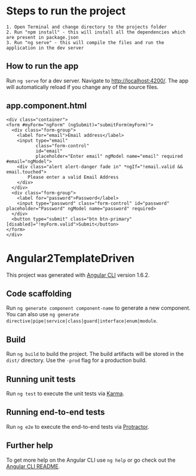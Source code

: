# Steps to run the project

```
1. Open Terminal and change directory to the projects folder
2. Run "npm install" - this will install all the dependencies which are present in package.json
3. Run "ng serve" - this will compile the files and run the application in the dev server
```

## How to run the app

Run `ng serve` for a dev server. Navigate to [http://localhost:4200/](http://localhost:4200/). The app will automatically reload if you change any of the source files.

## app.component.html

```
<div class="container">
<form #myForm="ngForm" (ngSubmit)="submitForm(myForm)">
  <div class="form-group">
    <label for="email">Email address</label>
    <input type="email"
           class="form-control"
           id="email"
           placeholder="Enter email" ngModel name="email" required #email="ngModel">
    <div class="alert alert-danger fade in" *ngIf="!email.valid && email.touched">
        Please enter a valid Email Address
    </div>
  </div>
  <div class="form-group">
    <label for="password">Password</label>
    <input type="password" class="form-control" id="password" placeholder="Password" ngModel name="password" required>
  </div>
  <button type="submit" class="btn btn-primary" [disabled]="!myForm.valid">Submit</button>
</form>
</div>
```

# Angular2TemplateDriven

This project was generated with [Angular CLI](https://github.com/angular/angular-cli) version 1.6.2.



## Code scaffolding

Run `ng generate component component-name` to generate a new component. You can also use `ng generate directive|pipe|service|class|guard|interface|enum|module`.

## Build

Run `ng build` to build the project. The build artifacts will be stored in the `dist/` directory. Use the `-prod` flag for a production build.

## Running unit tests

Run `ng test` to execute the unit tests via [Karma](https://karma-runner.github.io).

## Running end-to-end tests

Run `ng e2e` to execute the end-to-end tests via [Protractor](http://www.protractortest.org/).

## Further help

To get more help on the Angular CLI use `ng help` or go check out the [Angular CLI README](https://github.com/angular/angular-cli/blob/master/README.md).

